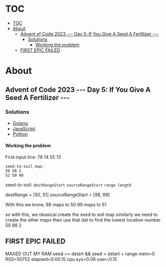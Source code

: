 # TOC

- [TOC](#toc)
- [About](#about)
    - [Advent of Code 2023 --- Day 5: If You Give A Seed A Fertilizer ---](#advent-of-code-2023-----day-5-if-you-give-a-seed-a-fertilizer----)
        - [Solutions](#solutions)
            - [Working the problem](#working-the-problem)
    - [FIRST EPIC FAILED](#first-epic-failed)


# About

## Advent of Code 2023 --- Day 5: If You Give A Seed A Fertilizer ---

### Solutions
- [Golang](main.go)
- [JavaScript](index.js)
- [Python](solve.py)

#### Working the problem

First input line: 79 14 55 13

```
seed-to-soil map:
50 98 2
52 50 48
```

seed-to-soil:
`destRangeStart` `sourceRangeStart` `range length`

destRange = [50, 51]
sourceRangeStart = [98, 99]

With this we know,
98 maps to 50
99 maps to 51

so with this, we nbasical create the seed to soil map
similarly we need to create the other maps
then use that dat to find the lowest location number
50 98 2

## FIRST EPIC FAILED
MAXED OUT MY RAM
seed >= dstart && seed < dstart + range
mem=0 RSS=50752 elapsed=0:00.15 cpu.sys=0.09 user=0.15

